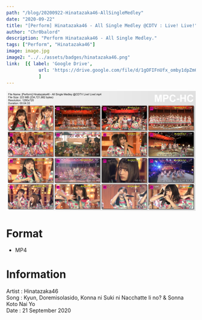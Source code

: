 ```yaml
---
path: "/blog/20200922-Hinatazaka46-AllSingleMedley"
date: "2020-09-22"
title: "[Perform] Hinatazaka46 - All Single Medley @CDTV : Live! Live!"
author: "Chr0balord"
description: "Perform Hinatazaka46 - All Single Medley."
tags: ["Perform", "Hinatazaka46"]
image: image.jpg
image2: "../../assets/badges/hinatazaka46.png"
link:  [{ label: 'Google Drive', 
            url: 'https://drive.google.com/file/d/1gOFIFnUfx_omby1dpZm6RnJaQF_30i6o/view?usp=sharing' }, 
            ]
---
```


![[Perform] Hinatazaka46 - All Single Medley](./image.jpg)

# Format

- MP4

# Information

Artist : Hinatazaka46 <br>
Song   : Kyun, Doremisolasido, Konna ni Suki ni Nacchatte Ii no? & Sonna Koto Nai Yo <br>
Date   : 21 September 2020 <br>
